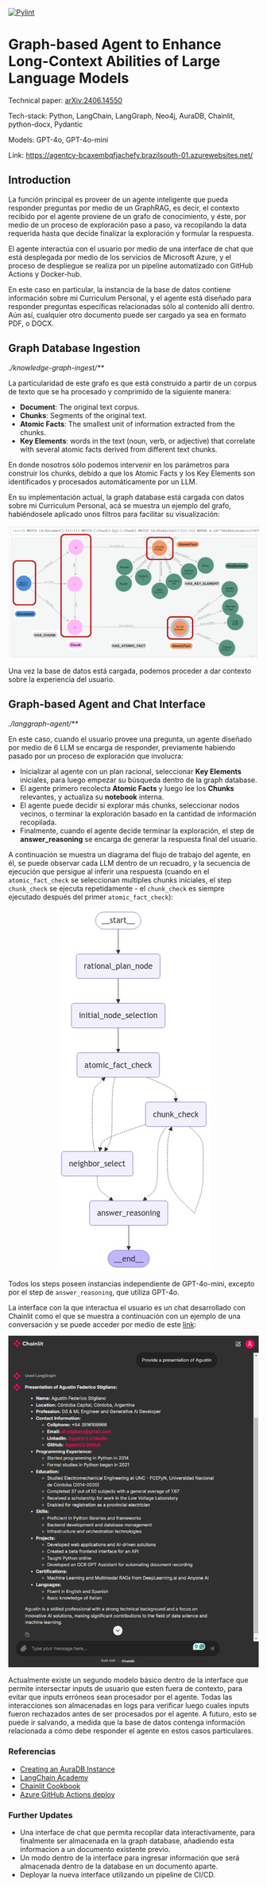 [![Pylint](https://github.com/jackonedev/CV_Agent/actions/workflows/pylint.yml/badge.svg)](https://github.com/jackonedev/CV_Agent/actions/workflows/pylint.yml)


# Graph-based Agent to Enhance Long-Context Abilities of Large Language Models

Technical paper: [arXiv:2406.14550](https://arxiv.org/abs/2406.14550)

Tech-stack: Python, LangChain, LangGraph, Neo4j, AuraDB, Chainlit, python-docx, Pydantic

Models: GPT-4o, GPT-4o-mini

Link: https://agentcv-bcaxembqfjachefy.brazilsouth-01.azurewebsites.net/

## Introduction

La función principal es proveer de un agente inteligente que pueda responder preguntas por medio de un GraphRAG, es decir, el contexto recibido por el agente proviene de un grafo de conocimiento, y éste, por medio de un proceso de exploración paso a paso, va recopilando la data requerida hasta que decide finalizar la exploración y formular la respuesta.

El agente interactúa con el usuario por medio de una interface de chat que está desplegada por medio de los servicios de Microsoft Azure, y el proceso de despliegue se realiza por un pipeline automatizado con GitHub Actions y Docker-hub.

En este caso en particular, la instancia de la base de datos contiene información sobre mi Curriculum Personal, y el agente está diseñado para responder preguntas específicas relacionadas sólo al contenido allí dentro. Aún así, cualquier otro documento puede ser cargado ya sea en formato PDF, o DOCX.

## Graph Database Ingestion

_./knowledge-graph-ingest/**_


La particularidad de este grafo es que está construido a partir de un corpus de texto que se ha procesado y comprimido de la siguiente manera:
- **Document**: The original text corpus.
- **Chunks**: Segments of the original text.
- **Atomic Facts**: The smallest unit of information extracted from the chunks.
- **Key Elements**: words in the text (noun, verb, or adjective) that correlate with several atomic
facts derived from different text chunks.

En donde nosotros sólo podemos intervenir en los parámetros para construir los chunks, debido a que los Atomic Facts y los Key Elements son identificados y procesados automáticamente por un LLM. 

En su implementación actual, la graph database está cargada con datos sobre mi Curriculum Personal, acá se muestra un ejemplo del grafo, habiéndosele aplicado unos filtros para facilitar su visualización:

<center>

![Graph Database](./public/README_graph_example_introduction.png)
</center>

Una vez la base de datos está cargada, podemos proceder a dar contexto sobre la experiencia del usuario.

## Graph-based Agent and Chat Interface

_./langgraph-agent/**_

En este caso, cuando el usuario provee una pregunta, un agente diseñado por medio de 6 LLM se encarga de responder, previamente habiendo pasado por un proceso de exploración que involucra:
- Inicializar al agente con un plan racional, seleccionar **Key Elements** iniciales, para luego empezar su búsqueda dentro de la graph database.
- El agente primero recolecta **Atomic Facts** y luego lee los **Chunks** relevantes, y actualiza su **notebook** interna.
- El agente puede decidir si explorar más chunks, seleccionar nodos vecinos, o terminar la exploración basado en la cantidad de información recopilada.
- Finalmente, cuando el agente decide terminar la exploración, el step de **answer_reasoning** se encarga de generar la respuesta final del usuario.


A continuación se muestra un diagrama del flujo de trabajo del agente, en él, se puede observar cada LLM dentro de un recuadro, y la secuencia de ejecución que persigue al inferir una respuesta (cuando en el `atomic_fact_check` se seleccionan multiples chunks iniciales, el step `chunk_check` se ejecuta repetidamente - el `chunk_check` es siempre ejecutado después del primer `atomic_fact_check`):

<center>

![Agent](./public/langgraph_agent.jpeg)
</center>

Todos los steps poseen instancias independiente de GPT-4o-mini, excepto por el step de `answer_reasoning`, que utiliza GPT-4o.

La interface con la que interactua el usuario es un chat desarrollado con Chainlit como el que se muestra a continuación con un ejemplo de una conversación y se puede acceder por medio de este [link](https://agentcv-bcaxembqfjachefy.brazilsouth-01.azurewebsites.net/):

<center>

![UI](./public/README_ui_example.png)
</center>

Actualmente existe un segundo modelo básico dentro de la interface que permite intersectar inputs de usuario que esten fuera de contexto, para evitar que inputs erróneos sean procesador por el agente. Todas las interacciones son almacenadas en logs para verificar luego cuales inputs fueron rechazados antes de ser procesados por el agente.
A futuro, esto se puede ir salvando, a medida que la base de datos contenga información relacionada a cómo debe responder el agente en estos casos particulares.


### Referencias
- [Creating an AuraDB Instance](https://neo4j.com/docs/aura/auradb/getting-started/create-database/)
- [LangChain Academy](https://academy.langchain.com/users/sign_in)
- [Chainlit Cookbook](https://github.com/Chainlit/cookbook)
- [Azure GitHub Actions deploy](https://learn.microsoft.com/en-us/azure/app-service/deploy-github-actions?tabs=applevel%2Cpythonn%2Caspnetcore#generate-deployment-credentials)



### Further Updates

- Una interface de chat que permita recopilar data interactivamente, para finalmente ser almacenada en la graph database, añadiendo esta informacion a un documento existente previo.
- Un modo dentro de la interface para ingresar información que será almacenada dentro de la database en un documento aparte.
- Deployar la nueva interface utilizando un pipeline de CI/CD.
